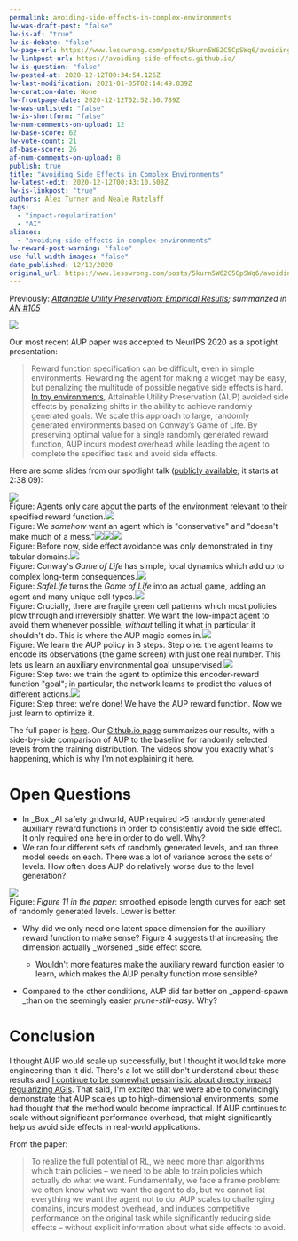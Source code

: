 ```yaml
---
permalink: avoiding-side-effects-in-complex-environments
lw-was-draft-post: "false"
lw-is-af: "true"
lw-is-debate: "false"
lw-page-url: https://www.lesswrong.com/posts/5kurn5W62C5CpSWq6/avoiding-side-effects-in-complex-environments
lw-linkpost-url: https://avoiding-side-effects.github.io/
lw-is-question: "false"
lw-posted-at: 2020-12-12T00:34:54.126Z
lw-last-modification: 2021-01-05T02:14:49.839Z
lw-curation-date: None
lw-frontpage-date: 2020-12-12T02:52:50.789Z
lw-was-unlisted: "false"
lw-is-shortform: "false"
lw-num-comments-on-upload: 12
lw-base-score: 62
lw-vote-count: 21
af-base-score: 26
af-num-comments-on-upload: 8
publish: true
title: "Avoiding Side Effects in Complex Environments"
lw-latest-edit: 2020-12-12T00:43:10.508Z
lw-is-linkpost: "true"
authors: Alex Turner and Neale Ratzlaff
tags: 
  - "impact-regularization"
  - "AI"
aliases: 
  - "avoiding-side-effects-in-complex-environments"
lw-reward-post-warning: "false"
use-full-width-images: "false"
date_published: 12/12/2020
original_url: https://www.lesswrong.com/posts/5kurn5W62C5CpSWq6/avoiding-side-effects-in-complex-environments
---
```

Previously: [_Attainable Utility Preservation: Empirical Results_](/attainable-utility-preservation-empirical-results)_; summarized in_ [_AN #105_](https://www.lesswrong.com/posts/gWRJDwqHnmJhurXgo/an-105-the-economic-trajectory-of-humanity-and-what-we-might#PREVENTING_BAD_BEHAVIOR_)

![](https://39669.cdn.cke-cs.com/rQvD3VnunXZu34m86e5f/images/2526ca684eae62e8d1fc595b335044d649df02f30f2331b2.png)

Our most recent AUP paper was accepted to NeurIPS 2020 as a spotlight presentation:

> Reward function specification can be difficult, even in simple environments. Rewarding the agent for making a widget may be easy, but penalizing the multitude of possible negative side effects is hard. [In toy environments](https://arxiv.org/abs/1902.09725), Attainable Utility Preservation (AUP) avoided side effects by penalizing shifts in the ability to achieve randomly generated goals. We scale this approach to large, randomly generated environments based on Conway’s Game of Life. By preserving optimal value for a single randomly generated reward function, AUP incurs modest overhead while leading the agent to complete the specified task and avoid side effects.

Here are some slides from our spotlight talk ([publicly available](https://nips.cc/virtual/2020/public/session_oral_21090.html?fbclid=IwAR2tlTJHC7pZoFDDgCBoPNeUDpepXuFA-DrEH-zrDGOVjTB7hJzfCbIy5Gg); it starts at 2:38:09):

![](https://39669.cdn.cke-cs.com/rQvD3VnunXZu34m86e5f/images/5d8db03fe692d0a310f42ec0c249a6b2be892ea6e84ec762.png)
<br/>Figure: Agents only care about the parts of the environment relevant to their specified reward function.![](https://39669.cdn.cke-cs.com/rQvD3VnunXZu34m86e5f/images/11973d84ffe3b4c8b56ebfe90261e336e126ad93cdda39a5.png)
<br/>Figure: We _somehow_ want an agent which is "conservative" and "doesn't make much of a mess."![](https://39669.cdn.cke-cs.com/rQvD3VnunXZu34m86e5f/images/fc33883d8d8accf1d88b5281873b491a4656bf87bd738cc7.png)![](https://39669.cdn.cke-cs.com/rQvD3VnunXZu34m86e5f/images/19247989a8c519fbc27fc9d100129444d4ca2f86968a9a8b.png)![](https://39669.cdn.cke-cs.com/rQvD3VnunXZu34m86e5f/images/27b61d7c2b20d763836e0f4205fc5cb0b043d8c999d9513b.png)
<br/>Figure: Before now, side effect avoidance was only demonstrated in tiny tabular domains.![](https://39669.cdn.cke-cs.com/rQvD3VnunXZu34m86e5f/images/2b563e34fa6fa1f80fcf5992515e3911668f03e0297e547b.png)
<br/>Figure: Conway's _Game of Life_ has simple, local dynamics which add up to complex long-term consequences.![](https://39669.cdn.cke-cs.com/rQvD3VnunXZu34m86e5f/images/bc36232e143377cc3fb23ec0eaf31d162c17fa41698f8356.png)
<br/>Figure: _SafeLife_ turns the _Game of Life_ into an actual game, adding an agent and many unique cell types.![](https://avoiding-side-effects.github.io/assets/img/explanation.png)
<br/>Figure: Crucially, there are fragile green cell patterns which most policies plow through and irreversibly shatter. We want the low-impact agent to avoid them whenever possible, _without_ telling it what in particular it shouldn't do. This is where the AUP magic comes in.![](https://39669.cdn.cke-cs.com/rQvD3VnunXZu34m86e5f/images/ec7027afd67e6d8d0d76cdf6f6f0ce4f1ca66561460c376e.png)
<br/>Figure: We learn the AUP policy in 3 steps. Step one: the agent learns to encode its observations (the game screen) with just one real number. This lets us learn an auxiliary environmental goal unsupervised.![](https://39669.cdn.cke-cs.com/rQvD3VnunXZu34m86e5f/images/8e06d19568bf8cf2aa3f1ae7cb68237f739e7e8526d16e69.png)
<br/>Figure: Step two: we train the agent to optimize this encoder-reward function "goal"; in particular, the network learns to predict the values of different actions.![](https://39669.cdn.cke-cs.com/rQvD3VnunXZu34m86e5f/images/ceedff3b01f8e4dd70c483030f9855e623643aa85c40b226.png)
<br/>Figure: Step three: we're done! We have the AUP reward function. Now we just learn to optimize it.

The full paper is [here](https://arxiv.org/pdf/2006.06547.pdf). Our [Github.io page](https://avoiding-side-effects.github.io) summarizes our results, with a side-by-side comparison of AUP to the baseline for randomly selected levels from the training distribution. The videos show you exactly what's happening, which is why I'm not explaining it here. 

# Open Questions

- In _Box _AI safety gridworld, AUP required >5 randomly generated auxiliary reward functions in order to consistently avoid the side effect. It only required one here in order to do well. Why?
- We ran four different sets of randomly generated levels, and ran three model seeds on each. There was a lot of variance across the sets of levels. How often does AUP do relatively worse due to the level generation?

![](https://39669.cdn.cke-cs.com/rQvD3VnunXZu34m86e5f/images/a2648ed5ddce10481462919b3c0008d232082e2eebcea498.png)
<br/>Figure: _Figure 11 in the paper_: smoothed episode length curves for each set of randomly generated levels. Lower is better.
- Why did we only need one latent space dimension for the auxiliary reward function to make sense? Figure 4 suggests that increasing the dimension actually _worsened _side effect score.
  - Wouldn't more features make the auxiliary reward function easier to learn, which makes the AUP penalty function more sensible?

- Compared to the other conditions, AUP did far better on _append-spawn _than on the seemingly easier _prune-still-easy_. Why?

# Conclusion

I thought AUP would scale up successfully, but I thought it would take more engineering than it did. There's a lot we still don't understand about these results and [I continue to be somewhat pessimistic about directly impact regularizing AGIs](/excitement-about-impact-measures). That said, I'm excited that we were able to convincingly demonstrate that AUP scales up to high-dimensional environments; some had thought that the method would become impractical. If AUP continues to scale without significant performance overhead, that might significantly help us avoid side effects in real-world applications.

From the paper:

> To realize the full potential of RL, we need more than algorithms which train policies – we need to be able to train policies which actually do what we want. Fundamentally, we face a frame problem: we often know what we want the agent to do, but we cannot list everything we want the agent not to do. AUP scales to challenging domains, incurs modest overhead, and induces competitive performance on the original task while significantly reducing side effects – without explicit information about what side effects to avoid.